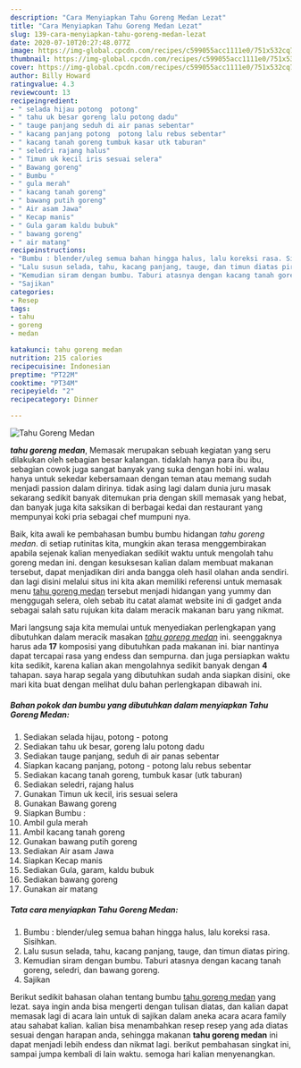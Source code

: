 ```yaml
---
description: "Cara Menyiapkan Tahu Goreng Medan Lezat"
title: "Cara Menyiapkan Tahu Goreng Medan Lezat"
slug: 139-cara-menyiapkan-tahu-goreng-medan-lezat
date: 2020-07-10T20:27:48.077Z
image: https://img-global.cpcdn.com/recipes/c599055acc1111e0/751x532cq70/tahu-goreng-medan-foto-resep-utama.jpg
thumbnail: https://img-global.cpcdn.com/recipes/c599055acc1111e0/751x532cq70/tahu-goreng-medan-foto-resep-utama.jpg
cover: https://img-global.cpcdn.com/recipes/c599055acc1111e0/751x532cq70/tahu-goreng-medan-foto-resep-utama.jpg
author: Billy Howard
ratingvalue: 4.3
reviewcount: 13
recipeingredient:
- " selada hijau potong  potong"
- " tahu uk besar goreng lalu potong dadu"
- " tauge panjang seduh di air panas sebentar"
- " kacang panjang potong  potong lalu rebus sebentar"
- " kacang tanah goreng tumbuk kasar utk taburan"
- " seledri rajang halus"
- " Timun uk kecil iris sesuai selera"
- " Bawang goreng"
- " Bumbu "
- " gula merah"
- " kacang tanah goreng"
- " bawang putih goreng"
- " Air asam Jawa"
- " Kecap manis"
- " Gula garam kaldu bubuk"
- " bawang goreng"
- " air matang"
recipeinstructions:
- "Bumbu : blender/uleg semua bahan hingga halus, lalu koreksi rasa. Sisihkan."
- "Lalu susun selada, tahu, kacang panjang, tauge, dan timun diatas piring."
- "Kemudian siram dengan bumbu. Taburi atasnya dengan kacang tanah goreng, seledri, dan bawang goreng."
- "Sajikan"
categories:
- Resep
tags:
- tahu
- goreng
- medan

katakunci: tahu goreng medan 
nutrition: 215 calories
recipecuisine: Indonesian
preptime: "PT22M"
cooktime: "PT34M"
recipeyield: "2"
recipecategory: Dinner

---
```



![Tahu Goreng Medan](https://img-global.cpcdn.com/recipes/c599055acc1111e0/751x532cq70/tahu-goreng-medan-foto-resep-utama.jpg)

<b><i>tahu goreng medan</i></b>, Memasak merupakan sebuah kegiatan yang seru dilakukan oleh sebagian besar kalangan. tidaklah hanya para ibu ibu, sebagian cowok juga sangat banyak yang suka dengan hobi ini. walau hanya untuk sekedar kebersamaan dengan teman atau memang sudah menjadi passion dalam dirinya. tidak asing lagi dalam dunia juru masak sekarang sedikit banyak ditemukan pria dengan skill memasak yang hebat, dan banyak juga kita saksikan di berbagai kedai dan restaurant yang mempunyai koki pria sebagai chef mumpuni nya.

Baik, kita awali ke pembahasan bumbu bumbu hidangan <i>tahu goreng medan</i>. di setiap rutinitas kita, mungkin akan terasa menggembirakan apabila sejenak kalian menyediakan sedikit waktu untuk mengolah tahu goreng medan ini. dengan kesuksesan kalian dalam membuat makanan tersebut, dapat menjadikan diri anda bangga oleh hasil olahan anda sendiri. dan lagi disini melalui situs ini kita akan memiliki referensi untuk memasak menu <u>tahu goreng medan</u> tersebut menjadi hidangan yang yummy dan menggugah selera, oleh sebab itu catat alamat website ini di gadget anda sebagai salah satu rujukan kita dalam meracik makanan baru yang nikmat.




Mari langsung saja kita memulai untuk menyediakan perlengkapan yang dibutuhkan dalam meracik masakan <u><i>tahu goreng medan</i></u> ini. seenggaknya harus ada <b>17</b> komposisi yang dibutuhkan pada makanan ini. biar nantinya dapat tercapai rasa yang endess dan sempurna. dan juga persiapkan waktu kita sedikit, karena kalian akan mengolahnya sedikit banyak dengan <b>4</b> tahapan. saya harap segala yang dibutuhkan sudah anda siapkan disini, oke mari kita buat dengan melihat dulu bahan perlengkapan dibawah ini.

<!--inarticleads1-->

##### Bahan pokok dan bumbu yang dibutuhkan dalam menyiapkan Tahu Goreng Medan:

1. Sediakan  selada hijau, potong - potong
1. Sediakan  tahu uk besar, goreng lalu potong dadu
1. Sediakan  tauge panjang, seduh di air panas sebentar
1. Siapkan  kacang panjang, potong - potong lalu rebus sebentar
1. Sediakan  kacang tanah goreng, tumbuk kasar (utk taburan)
1. Sediakan  seledri, rajang halus
1. Gunakan  Timun uk kecil, iris sesuai selera
1. Gunakan  Bawang goreng
1. Siapkan  Bumbu :
1. Ambil  gula merah
1. Ambil  kacang tanah goreng
1. Gunakan  bawang putih goreng
1. Sediakan  Air asam Jawa
1. Siapkan  Kecap manis
1. Sediakan  Gula, garam, kaldu bubuk
1. Sediakan  bawang goreng
1. Gunakan  air matang




<!--inarticleads2-->

##### Tata cara menyiapkan Tahu Goreng Medan:

1. Bumbu : blender/uleg semua bahan hingga halus, lalu koreksi rasa. Sisihkan.
1. Lalu susun selada, tahu, kacang panjang, tauge, dan timun diatas piring.
1. Kemudian siram dengan bumbu. Taburi atasnya dengan kacang tanah goreng, seledri, dan bawang goreng.
1. Sajikan




Berikut sedikit bahasan olahan tentang bumbu <u>tahu goreng medan</u> yang lezat. saya ingin anda bisa mengerti dengan tulisan diatas, dan kalian dapat memasak lagi di acara lain untuk di sajikan dalam aneka acara acara family atau sahabat kalian. kalian bisa menambahkan resep resep yang ada diatas sesuai dengan harapan anda, sehingga makanan <b>tahu goreng medan</b> ini dapat menjadi lebih endess dan nikmat lagi. berikut pembahasan singkat ini, sampai jumpa kembali di lain waktu. semoga hari kalian menyenangkan.

